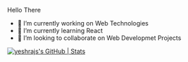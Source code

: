 
Hello There
- 🔭 I’m currently working on Web Technologies
- 🌱 I’m currently learning React
- 👯 I’m looking to collaborate on Web Developmet Projects


[![yeshrajs's GitHub | Stats](https://stats.quine.sh/yeshrajs/github?theme=dark)](https://quine.sh?utm_source=widgets&utm_campaign=yeshrajs)
